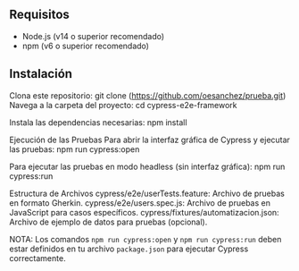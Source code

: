 ## Requisitos

- Node.js (v14 o superior recomendado)
- npm (v6 o superior recomendado)

## Instalación

Clona este repositorio:
   git clone (https://github.com/oesanchez/prueba.git)
Navega a la carpeta del proyecto:
  cd cypress-e2e-framework

Instala las dependencias necesarias:
  npm install

Ejecución de las Pruebas
Para abrir la interfaz gráfica de Cypress y ejecutar las pruebas:
  npm run cypress:open
  
Para ejecutar las pruebas en modo headless (sin interfaz gráfica):
  npm run cypress:run

Estructura de Archivos
cypress/e2e/userTests.feature: Archivo de pruebas en formato Gherkin.
cypress/e2e/users.spec.js: Archivo de pruebas en JavaScript para casos específicos.
cypress/fixtures/automatizacion.json: Archivo de ejemplo de datos para pruebas (opcional).

NOTA: Los comandos `npm run cypress:open` y `npm run cypress:run` deben estar definidos en tu archivo `package.json` para ejecutar Cypress correctamente.

